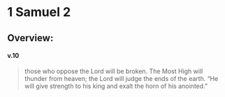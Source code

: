 # 1 Samuel 2

## Overview:


#### v.10
>those who oppose the Lord will be broken. The Most High will thunder from heaven; the Lord will judge the ends of the earth. “He will give strength to his king and exalt the horn of his anointed.”




